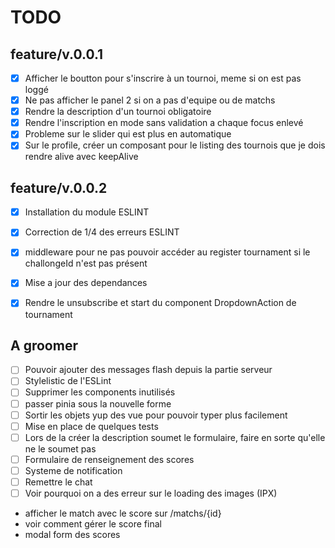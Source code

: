 # TODO

## feature/v.0.0.1
- [x] Afficher le boutton pour s'inscrire à un tournoi, meme si on est pas loggé
- [x] Ne pas afficher le panel 2 si on a pas d'equipe ou de matchs
- [x] Rendre la description d'un tournoi obligatoire
- [x] Rendre l'inscription en mode sans validation a chaque focus enlevé
- [x] Probleme sur le slider qui est plus en automatique
- [x] Sur le profile, créer un composant pour le listing des tournois que je dois rendre alive avec keepAlive
## feature/v.0.0.2
- [x] Installation du module ESLINT
- [x] Correction de 1/4 des erreurs ESLINT
- [x] middleware pour ne pas pouvoir accéder au register tournament si le challongeId n'est pas présent
- [x] Mise a jour des dependances
- [x] Rendre le unsubscribe et start du component DropdownAction de tournament


## A groomer
- [ ] Pouvoir ajouter des messages flash depuis la partie serveur
- [ ] Stylelistic de l'ESLint
- [ ] Supprimer les components inutilisés
- [ ] passer pinia sous la nouvelle forme
- [ ] Sortir les objets yup des vue pour pouvoir typer plus facilement
- [ ] Mise en place de quelques tests
- [ ] Lors de la créer la description soumet le formulaire, faire en sorte qu'elle ne le soumet pas
- [ ] Formulaire de renseignement des scores
- [ ] Systeme de notification 
- [ ] Remettre le chat
- [ ] Voir pourquoi on a des erreur sur le loading des images (IPX)

- afficher le match avec le score sur /matchs/{id}
- voir comment gérer le score final
- modal form des scores